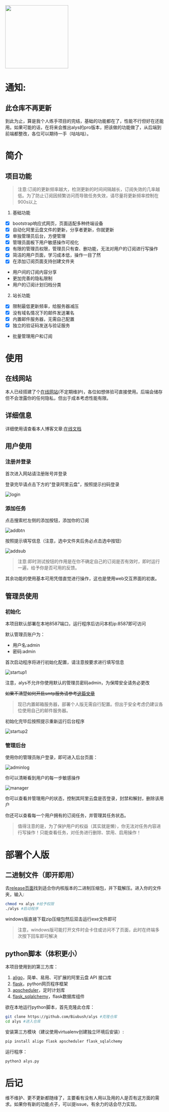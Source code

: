 <img src='https://github.com/Biubush/img/raw/main/webicon.png' width=200 height=200>

# 通知:
## 此仓库不再更新

到此为止，算是我个人练手项目的完结，基础的功能都在了，性能不行但好在还能用。如果可能的话，在将来会推出alys的pro版本，把该做的功能做了，从后端到前端都整改，各位可以期待一手（咕咕咕）。

# 简介

## 项目功能

> 注意:订阅的更新频率越大，检测更新的时间间隔越长，订阅失效的几率越低。为了防止订阅因频繁访问而导致任务失效，请尽量将更新频率控制在900s以上

1. 基础功能

- [x] bootstrap响应式网页，页面适配多种终端设备
- [x] 自动化阿里云盘文件的更新，分享者更新，你就更新
- [x] 单独管理员后台，方便管理
- [x] 管理员面板下用户敏感操作可视化
- [x] 有限的管理员权限，管理员只有查、删功能，无法对用户的订阅进行写操作
- [x] 简洁的用户页面，学习成本低，操作一目了然
- [x] 在添加订阅页面支持创建文件夹
- 用户间的订阅内容分享
- 更加完善的隐私限制
- 用户的订阅计划归档分类

2. 站长功能

- [x] 限制最低更新频率，给服务器减压
- [x] 没有域名情况下的邮件发送署名
- [x] 内置邮件服务器，无需自己配置
- [x] 独立的验证码发送与验证服务
- 批量管理用户和订阅

# 使用

## 在线网站

本人已经搭建了个[在线网站](https://alys.biubush.cn)(不定期维护)，各位如想体验可直接使用。后端会储存但不会泄露你的任何隐私，但出于成本考虑性能有限。

## 详细信息

详细使用请查看本人博客文章:[在线文档](https://blog.biubush.cn/archives/alys)

## 用户使用

### 注册并登录

首次进入网站请注册账号并登录

登录完毕请点击下方的"登录阿里云盘"，按照提示扫码登录

![login](https://github.com/Biubush/img/raw/main/login.png)

### 添加任务

点击搜索栏左侧的添加按钮，添加你的订阅

![addbtn](https://github.com/Biubush/img/raw/main/addbtn.png)

按照提示填写信息（注意，选中文件夹后务必点击选中按钮）

![addsub](https://github.com/Biubush/img/raw/main/addsub.png)

> 注意:即时测试按钮的作用是在你不确定自己的订阅是否有效时，即时运行一遍，给予你是否可用的反馈。

其余功能的使用基本可用凭借直觉进行操作，这也是使用web交互界面的初衷。

## 管理员使用

### 初始化

本项目默认部署在本地8587端口，运行程序后访问本机ip:8587即可访问

默认管理员账户为：

- 用户名:admin
- 密码:admin

首次启动程序将进行初始化配置，请注意按要求进行填写信息

![startup1](https://github.com/Biubush/img/raw/main/startup1.png)

注意，alys不允许你使用默认的管理员密码admin，为保障安全请务必更改

~~如果不清楚如何开启smtp服务请参考[这篇文章](https://zhuanlan.zhihu.com/p/551399559)~~

> 现已内置邮箱服务器，部署个人版无需自行配置。但出于安全考虑仍建议各位使用自己的邮件服务器。

初始化完毕后按照提示重新运行后台程序

![startup2](https://github.com/Biubush/img/raw/main/startup2.png)

### 管理后台

使用你的管理员账户登录，即可进入后台页面：

![adminlog](https://github.com/Biubush/img/raw/main/adminlog.png)

你可以清晰看到用户的每一步敏感操作

![manager](https://github.com/Biubush/img/raw/main/manager.png)

你可以查看并管理用户的状态，控制其阿里云盘是否登录，封禁和解封，删除该用户

你还可以查看每一个用户拥有的订阅任务，并管理其任务状态。

> 值得注意的是，为了保护用户的权益（其实就是懒），你无法对任务内容进行写操作！只能查看任务，对任务进行删除、禁用、启用操作！

# 部署个人版

## 二进制文件（即开即用）

去[release页面](https://github.com/Biubush/alys/releases)找到适合你内核版本的二进制压缩包，并下载解压。进入你的文件夹，输入:

```bash
chmod +x alys #给予权限
./alys #启动程序
```

windows版直接下载zip压缩包然后双击运行exe文件即可
> 注意，windows版可能打开文件时会卡住或访问不了页面，此时在终端多次按下回车即可解决

## python脚本（体积更小）

本项目使用到的第三方库：
1. [aligo](https://github.com/foyoux/aligo)，简单、易用、可扩展的阿里云盘 API 接口库
2. [flask](https://github.com/pallets/flask)，python网页程序框架
3. [apscheduler](https://github.com/agronholm/apscheduler)，定时计划库
4. [flask_sqlalchemy](https://github.com/pallets-eco/flask-sqlalchemy)，flask数据库组件

欲在本地运行python脚本，首先克隆此仓库：

```bash
git clone https://github.com/Biubush/alys #克隆仓库
cd alys #进入仓库
```

安装第三方模块（建议使用virtualenv创建独立环境后安装）:

```bash
pip install aligo flask apscheduler flask_sqlalchemy
```

运行程序：

```bash
python3 alys.py
```

# 后记

维不维护、更不更新都随缘了，主要看有没有人用以及用的人是否有这方面的需求。如果你有新的功能点子，可以提issue，有余力的话会尽力实现。
